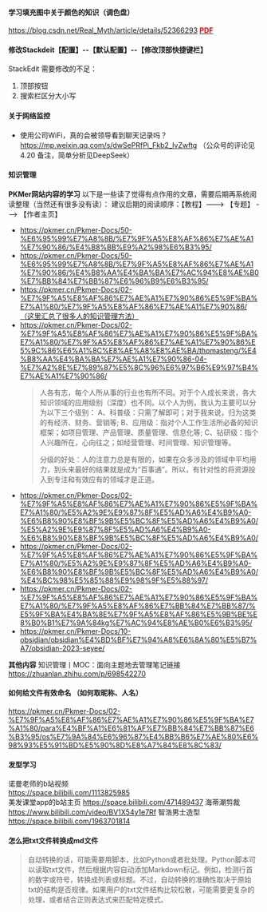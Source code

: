#### 学习填充图中关于颜色的知识（调色盘）
https://blog.csdn.net/Real_Myth/article/details/52366293
[<font color = red>**PDF**</font>](https://github.com/zeff163/stackedit-app-data/blob/master/Daily%20work/2025/picture/%E5%BE%85%E5%8A%9E%E4%BA%8B%E9%A1%B9/HTML%E9%A2%9C%E8%89%B2%E5%90%8D%E7%A7%B0%E5%92%8C%E9%A2%9C%E8%89%B2%E4%BB%A3%E7%A0%81%E8%A1%A8.pdf?raw=ture)

#### 修改Stackdeit【配置】--【默认配置】--【修改顶部快捷键栏】
StackEdit 需要修改的不足：
1. 顶部按钮
2. 搜索栏区分大小写

#### 关于网络监控
+ 使用公司WiFi，真的会被领导看到聊天记录吗？
	https://mp.weixin.qq.com/s/dwSePRfPi_Fkb2_IvZwftg
	（公众号的评论见4.20 备注，简单分析见DeepSeek）

#### 知识管理 
**PKMer网站内容的学习**
以下是一些读了觉得有点作用的文章，需要后期再系统阅读整理（当然还有很多没有读）：
建议后期的阅读顺序：【教程】---> 【专题】 ---> 【作者主页】
+ https://pkmer.cn/Pkmer-Docs/50-%E6%95%99%E7%A8%8B/%E7%9F%A5%E8%AF%86%E7%AE%A1%E7%90%86/%E4%B8%BB%E9%A2%98%E6%B3%95/
+ https://pkmer.cn/Pkmer-Docs/50-%E6%95%99%E7%A8%8B/%E7%9F%A5%E8%AF%86%E7%AE%A1%E7%90%86/%E4%B8%AA%E4%BA%BA%E7%AC%94%E8%AE%B0%E7%BB%84%E7%BB%87%E6%96%B9%E6%B3%95/
+ https://pkmer.cn/Pkmer-Docs/02-%E7%9F%A5%E8%AF%86%E7%AE%A1%E7%90%86%E5%9F%BA%E7%A1%80/%E7%9F%A5%E8%AF%86%E7%AE%A1%E7%90%86/（这里汇总了很多人的知识管理方法）
+ https://pkmer.cn/Pkmer-Docs/02-%E7%9F%A5%E8%AF%86%E7%AE%A1%E7%90%86%E5%9F%BA%E7%A1%80/%E7%9F%A5%E8%AF%86%E7%AE%A1%E7%90%86%E5%9C%86%E6%A1%8C%E8%AE%A8%E8%AE%BA/thomasteng/%E4%B8%AA%E4%BA%BA%E7%AE%A1%E7%90%86-04-%E7%A2%8E%E7%89%87%E5%8C%96%E6%97%B6%E9%97%B4%E7%AE%A1%E7%90%86/
	> 人各有志，每个人所从事的行业也有所不同。对于个人成长来说，各大知识领域的应用级别（深度）也不同。以个人为例，我认为主要可以分为以下三个级别：
	> A、科普级：只需了解即可；对于我来说，归为这类的有经济、财务、营销等;
	> B、应用级：指对个人工作生活所必备的知识框架；如项目管理、产品管理、质量管理、信息化等;
	> C、钻研级：指个人兴趣所在，心向往之；如经营管理、时间管理、知识管理等。
	>
	> 分级的好处：人的注意力总是有限的，如果在众多涉及的领域中平均用力，到头来最好的结果就是成为“百事通”。所以，有针对性的将资源投入到专注和有效应有的领域才是正道。
+ https://pkmer.cn/Pkmer-Docs/02-%E7%9F%A5%E8%AF%86%E7%AE%A1%E7%90%86%E5%9F%BA%E7%A1%80/%E5%A2%9E%E9%87%8F%E5%AD%A6%E4%B9%A0-%E6%B8%90%E8%BF%9B%E5%BC%8F%E5%AD%A6%E4%B9%A0/%E5%A2%9E%E9%87%8F%E5%AD%A6%E4%B9%A0-%E6%B8%90%E8%BF%9B%E5%BC%8F%E5%AD%A6%E4%B9%A0/ 
+ https://pkmer.cn/Pkmer-Docs/02-%E7%9F%A5%E8%AF%86%E7%AE%A1%E7%90%86%E5%9F%BA%E7%A1%80/%E5%A2%9E%E9%87%8F%E5%AD%A6%E4%B9%A0-%E6%B8%90%E8%BF%9B%E5%BC%8F%E5%AD%A6%E4%B9%A0/%E4%BC%98%E5%85%88%E9%98%9F%E5%88%97/
+ https://pkmer.cn/Pkmer-Docs/02-%E7%9F%A5%E8%AF%86%E7%AE%A1%E7%90%86%E5%9F%BA%E7%A1%80/%E7%9F%A5%E8%AF%86%E7%BB%84%E7%BB%87/%E5%9F%BA%E4%BA%8E%E7%9F%A5%E8%AF%86%E5%9B%BE%E8%B0%B1%E7%9A%84kg%E7%AC%94%E8%AE%B0%E6%B3%95/
+ https://pkmer.cn/Pkmer-Docs/10-obsidian/obsidian%E4%BD%BF%E7%94%A8%E6%8A%80%E5%B7%A7/obsidian-2023-seyee/

**其他内容**
知识管理丨MOC：面向主题地去管理笔记链接  
https://zhuanlan.zhihu.com/p/698542270

#### 如何给文件有效命名  （如何取昵称、人名）
https://pkmer.cn/Pkmer-Docs/02-%E7%9F%A5%E8%AF%86%E7%AE%A1%E7%90%86%E5%9F%BA%E7%A1%80/para%E4%BF%A1%E6%81%AF%E7%BB%84%E7%BB%87%E6%B3%95/os%E7%9A%84%E6%96%87%E4%BB%B6%E7%AE%80%E6%98%93%E5%91%BD%E5%90%8D%E8%A7%84%E8%8C%83/  


#### 发型学习
诺曼老师的b站视频  
https://space.bilibili.com/1113825985  
美发课堂app的b站主页
https://space.bilibili.com/471489437
海蒂潮剪裁
https://www.bilibili.com/video/BV1X54y1e7Rf
智浩男士造型
https://space.bilibili.com/1963701814  


#### 怎么把txt文件转换成md文件
> 自动转换的话，可能需要用脚本，比如Python或者批处理。Python脚本可以读取txt文件，然后根据内容自动添加Markdown标记。例如，检测行首的数字或符号，转换成列表或标题。不过，自动转换的准确性取决于原始txt的结构是否规律。如果用户的txt文件结构比较松散，可能需要更复杂的处理，或者结合正则表达式来匹配特定模式。

<!--stackedit_data:
eyJoaXN0b3J5IjpbNTEzMTc3MTYzLDQ4ODA5NzUxMCwtMTU4OD
k5MzQ5MiwyNjU1NDAxNTgsMTI3OTEzMzk2OCwxNjYzMjg3MjYy
LDE3MjA4MTc3NzgsLTk4ODcyMTU2OV19
-->